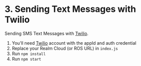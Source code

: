 # 3. Sending Text Messages with Twilio

Sending SMS Text Messages with [Twilio](https://twilio.com/). 

1. You'll need [Twilio](https://twilio.com/) account with the appId and auth credential 
2. Replace your Realm Cloud (or ROS URL) in `index.js` 
3. Run `npm install`
4. Run `npm start`